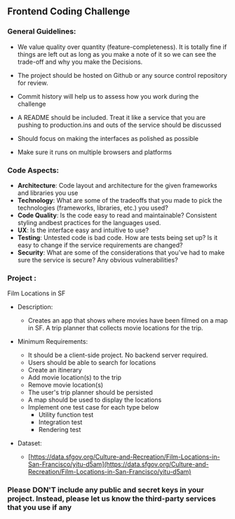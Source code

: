 ## **Frontend Coding Challenge**

### **General Guidelines:**

- We value quality over quantity (feature-completeness). It is totally fine if things are left out as long as you make a note of it so we can see the trade-off and why you make the Decisions.

- The project should be hosted on Github or any source control repository for review.
- Commit history will help us to assess how you work during the challenge
- A README should be included. Treat it like a service that you are pushing to production.ins and outs of the service should be discussed

- Should focus on making the interfaces as polished as possible
- Make sure it runs on multiple browsers and platforms

### **Code Aspects:**

- **Architecture**: Code layout and architecture for the given frameworks and libraries you use
- **Technology**: What are some of the tradeoffs that you made to pick the technologies (frameworks, libraries, etc.) you used?
- **Code Quality**: Is the code easy to read and maintainable? Consistent styling andbest practices for the languages used.
- **UX**: Is the interface easy and intuitive to use?
- **Testing**: Untested code is bad code. How are tests being set up? Is it easy to change if the service requirements are changed?
- **Security**: What are some of the considerations that you've had to make sure the service is secure? Any obvious vulnerabilities?

### **Project** :

Film Locations in SF

- Description:
  - Creates an app that shows where movies have been filmed on a map in SF. A trip planner that collects movie locations for the trip.

- Minimum Requirements:
  - It should be a client-side project. No backend server required.
  - Users should be able to search for locations
  - Create an itinerary
  - Add movie location(s) to the trip
  - Remove movie location(s)
  - The user's trip planner should be persisted
  - A map should be used to display the locations
  - Implement one test case for each type below
     - Utility function test
     - Integration test
     - Rendering test

- Dataset:
  - [https://data.sfgov.org/Culture-and-Recreation/Film-Locations-in-San-Francisco/yitu-d5am](https://data.sfgov.org/Culture-and-Recreation/Film-Locations-in-San-Francisco/yitu-d5am)
  
### Please DON'T include any public and secret keys in your project. Instead, please let us know the third-party services that you use if any
